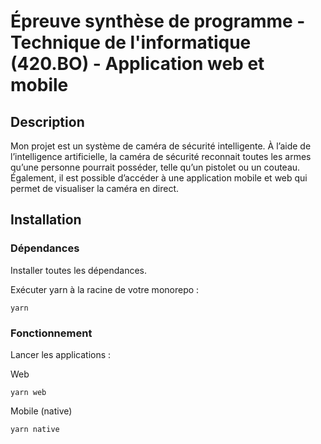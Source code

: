 # Épreuve synthèse de programme - Technique de l'informatique (420.BO) - Application web et mobile

## Description

Mon projet est un système de caméra de sécurité intelligente. À l’aide de l’intelligence artificielle, la caméra de sécurité reconnait toutes les armes qu’une personne pourrait posséder, telle qu’un pistolet ou un couteau. Également, il est possible d’accéder à une application mobile et web qui permet de visualiser la caméra en direct.

## Installation

### Dépendances

Installer toutes les dépendances.

Exécuter yarn à la racine de votre monorepo :

```shell
yarn
```

### Fonctionnement

Lancer les applications :

Web

```shell
yarn web
```

Mobile (native)

```shell
yarn native
```
